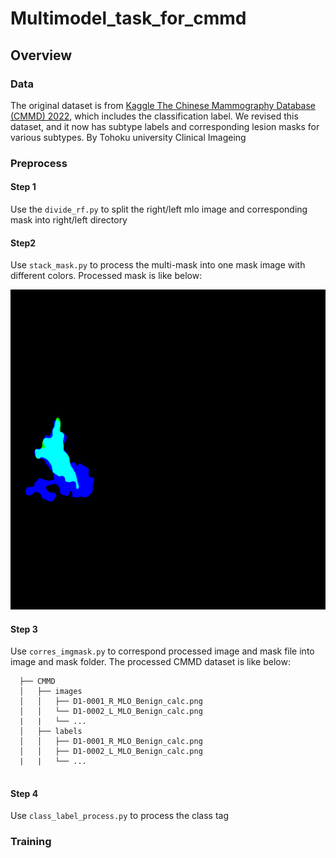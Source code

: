 # Multimodel_task_for_cmmd

## Overview

### Data
The original dataset is from [Kaggle The Chinese Mammography Database (CMMD) 2022](https://www.kaggle.com/datasets/tommyngx/cmmd2022), which includes the classification label. 
We revised this dataset, and it now has subtype labels and corresponding lesion masks for various subtypes. By Tohoku university Clinical Imageing

### Preprocess

#### Step 1

Use the ```divide_rf.py``` to split the right/left mlo image and corresponding mask into right/left directory

#### Step2

Use ```stack_mask.py``` to process the multi-mask into one mask image with different colors.
Processed mask is like below:

![image](https://github.com/liruili1/multimodel_task_for_cmmd/blob/main/sample/mask_sample.png)

#### Step 3

Use ```corres_imgmask.py``` to correspond processed image and mask file into image and mask folder.
The processed CMMD dataset is like below:
  ```
    ├── CMMD
    │   ├── images
    │   │   ├── D1-0001_R_MLO_Benign_calc.png
    │   │   └── D1-0002_L_MLO_Benign_calc.png
    |   |   └── ...
    │   ├── labels
    │   │   ├── D1-0001_R_MLO_Benign_calc.png
    │   │   ├── D1-0002_L_MLO_Benign_calc.png
    |   |   └── ...


```

#### Step 4  
Use ```class_label_process.py``` to process the class tag
### Training



